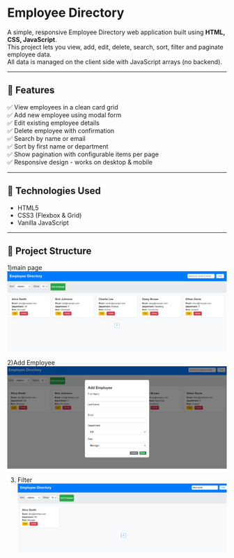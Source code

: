 # Employee Directory

A simple, responsive Employee Directory web application built using **HTML, CSS, JavaScript**.  
This project lets you view, add, edit, delete, search, sort, filter and paginate employee data.  
All data is managed on the client side with JavaScript arrays (no backend).

---

## 🚀 Features

✅ View employees in a clean card grid  
✅ Add new employee using modal form  
✅ Edit existing employee details  
✅ Delete employee with confirmation  
✅ Search by name or email  
✅ Sort by first name or department  
✅ Show pagination with configurable items per page  
✅ Responsive design - works on desktop & mobile  

---

## 🔧 Technologies Used

- HTML5  
- CSS3 (Flexbox & Grid)  
- Vanilla JavaScript  

---

## 📁 Project Structure
1)main page
![alt text](image.png)

2)Add Employee
![alt text](image-1.png)

3) Filter
![alt text](image-2.png)